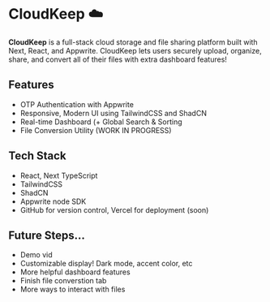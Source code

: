 # CloudKeep ☁️

**CloudKeep** is a full-stack cloud storage and file sharing platform built with Next, React, and Appwrite. CloudKeep lets users securely upload, organize, share, and convert all of their files with extra dashboard features!

## Features
- OTP Authentication with Appwrite
- Responsive, Modern UI using TailwindCSS and ShadCN
- Real-time Dashboard (+ Global Search & Sorting
- File Conversion Utility (WORK IN PROGRESS)

## Tech Stack
- React, Next TypeScript
- TailwindCSS
- ShadCN
- Appwrite node SDK
- GitHub for version control, Vercel for deployment (soon)

## Future Steps...
- Demo vid
- Customizable display! Dark mode, accent color, etc
- More helpful dashboard features
- Finish file converstion tab
- More ways to interact with files
